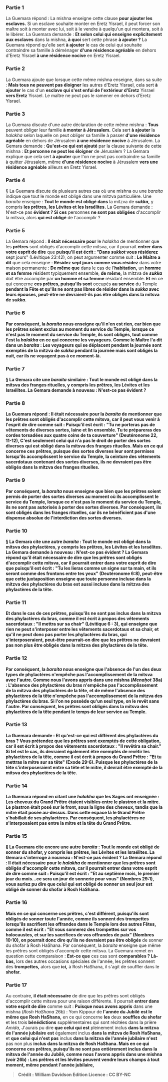 
### Partie 1
La Guemara répond : La mishna enseigne cette clause <b>pour ajouter les esclaves.</b> Si un esclave souhaite monter en Eretz Yisrael, il peut forcer son maître soit à monter avec lui, soit à le vendre à quelqu'un qui montera, soit à le libérer. La Guemara demande : <b>Et selon celui qui enseigne explicitement aux esclaves</b> dans la mishna, <b>à quoi</b> sert cette phrase <b>à ajouter ?</b> La Guemara répond qu'elle sert <b>à ajouter</b> le cas de celui qui souhaite contraindre sa famille à déménager <b>d'une résidence agréable</b> en dehors d'Eretz Yisrael <b>à une résidence nocive</b> en Eretz Yisrael.

### Partie 2
La Guemara ajoute que lorsque cette même mishna enseigne, dans sa suite : <b>Mais tous ne peuvent pas éloigner</b> les autres d'Eretz Yisrael, cela sert <b>à ajouter</b> le cas d'un <b>esclave qui s'est enfui de l'extérieur d'Eretz</b> Yisrael <b>vers Eretz</b> Yisrael. Le maître ne peut pas le ramener en dehors d'Eretz Yisrael.

### Partie 3
La Guemara discute d'une autre déclaration de cette même mishna : <b>Tous</b> peuvent obliger leur famille <b>à monter à Jérusalem.</b> Cela sert <b>à ajouter</b> la <i>halakha</i> selon laquelle on peut obliger sa famille à passer <b>d'une résidence agréable</b> en dehors de Jérusalem <b>à une résidence nocive</b> à Jérusalem. La Gemara demande : <b>Qu'est-ce qui est ajouté</b> par la clause suivante de cette mishna : <b>Et personne ne peut les éloigner</b> de Jérusalem ? La Gemara explique que cela sert <b>à ajouter</b> que l'on ne peut pas contraindre sa famille à quitter Jérusalem, même <b>d'une résidence nocive</b> à Jérusalem <b>vers une résidence agréable</b> ailleurs en Eretz Yisrael.

### Partie 4
§ La Guemara discute de plusieurs autres cas où une mishna ou une <i>baraita</i> indique que tout le monde est obligé dans une mitzva particulière. Une <i>baraita</i> enseigne : <b>Tout le monde est obligé dans</b> la mitzva de <b><i>sukka</i>,</b> y compris <b>les prêtres, les Lévites et les Israélites.</b> La Gemara demande : N'est-ce pas <b>évident ? Si ces</b> personnes <b>ne sont pas obligées</b> d'accomplir la mitsva, alors <b>qui est obligé</b> de l'accomplir ?

### Partie 5
La Gemara répond : <b>Il était nécessaire pour</b> le <i>halakha</i> de mentionner que les <b>prêtres</b> sont obligés d'accomplir cette mitsva, car il pourrait <b>entrer dans votre esprit de dire</b> que <b>puisqu'il est écrit : "Dans <i>sukkot</i> vous résiderez</b> sept jours" (Lévitique 23:42), on peut argumenter comme suit : <b>Le Maître a dit</b> que cela enseigne : <b>Résidez sept jours comme vous résidez</b> dans votre maison permanente : <b>De même que</b> dans le cas de l'<b>habitation,</b> un <b>homme et sa femme</b> résident typiquement ensemble, <b>de même,</b> la mitzva de <b><i>sukka</i></b> doit être accomplie par <b>un homme et sa femme</b> résidant ensemble. <b>Et</b> en ce qui concerne <b>ces prêtres, puisqu'ils sont</b> occupés <b>au service</b> du Temple <b>pendant la Fête et qu'ils ne sont pas libres de résider dans la <i>sukka</i> avec leurs épouses, peut-être ne devraient-ils pas être <b>obligés</b> dans la mitsva de <i>sukka</i>.

### Partie 6
Par conséquent, la <i>baraita</i> <b>nous enseigne</b> qu'il n'en est rien, car <b>bien que</b> les prêtres soient <b>exclus au moment</b> du <b>service du Temple, lorsque ce n'est pas le moment du</b> <b>service du Temple, ils sont obligés, tout comme l'est</b> la <i>halakha</i> <b>en ce qui concerne les voyageurs. Comme le Maître l'a dit</b> dans un <i>baraita</i> : <b>Les voyageurs</b> qui se déplacent <b>pendant la journée sont exemptés</b> de la mitzva de <b><i>sukka</i> pendant la journée mais sont obligés la nuit,</b> car ils ne voyagent pas à ce moment-là.

### Partie 7
§ La Gemara cite une <i>baraita</i> similaire : <b>Tout le monde est obligé dans</b> la mitsva des <b>franges rituelles,</b> y compris <b>les prêtres, les Lévites et les Israélites.</b> La Gemara demande à nouveau : N'est-ce pas <b>évident ?</b>

### Partie 8
La Guemara répond : <b>Il était nécessaire pour</b> la <i>baraita</i> de mentionner que les <b>prêtres</b> sont obligés d'accomplir cette mitsva, car <b>il peut vous venir à l'esprit de dire</b> comme suit : <b>Puisqu'il est écrit : "Tu ne porteras pas de vêtements de diverses sortes,</b> laine et lin ensemble. <b>Tu te prépareras des cordes torsadées</b> aux quatre coins de ta couverture" (Deutéronome 22, 11-12), <b>C'est</b> seulement <b>celui qui n'a pas le droit de porter des sortes diverses qui est obligé dans la mitsva des franges rituelles. Mais</b> en ce qui concerne <b>ces prêtres, puisque des sortes diverses leur sont permises</b> lorsqu'ils accomplissent le service du Temple, la ceinture des vêtements sacerdotaux contenant des sortes diverses, <b>ils ne devraient pas être obligés</b> dans la mitzva des franges rituelles.

### Partie 9
Par conséquent, la <i>baraita</i> <b>nous enseigne</b> que <b>bien que</b> les prêtres soient <b>permis</b> de porter des sortes diverses <b>au moment</b> où ils accomplissent le <b>service du Temple, lorsque</b> ce n'est <b>pas le moment</b> du <b>service</b> du Temple, ils ne sont <b>pas autorisés</b> à porter des sortes diverses. Par conséquent, ils sont obligés dans les franges rituelles, car ils ne bénéficient pas d'une dispense absolue de l'interdiction des sortes diverses.

### Partie 10
§ La Gemara cite une autre <i>baraita</i> : <b>Tout le monde est obligé dans</b> la mitsva des <b>phylactères,</b> y compris les <b>prêtres, les Lévites et les Israélites.</b> La Gemara demande à nouveau : N'est-ce pas <b>évident ?</b> La Gemara répond qu'il était <b>nécessaire</b> de dire que les <b>prêtres</b> sont obligés d'accomplir cette mitsva, car il pourrait <b>entrer dans votre esprit de dire</b> que <b>puisqu'il est écrit : "Tu les lieras comme un signe sur ta main, et ils seront comme des frontons entre tes yeux"</b> (Deutéronome 6:8), peut-être que cette juxtaposition enseigne que <b>toute personne incluse dans</b> la <b>mitzva des</b> phylactères du <b>bras</b> est aussi <b>incluse dans</b> la <b>mitzva des</b> phylactères de la <b>tête.</b>

### Partie 11
<b>Et</b> dans le cas de <b>ces prêtres, puisqu'ils ne sont pas inclus dans</b> la <b>mitzva des</b> phylactères du <b>bras, comme il est écrit</b> à propos des vêtements sacerdotaux : <b>"Il mettra sur sa chair"</b> (Lévitique 6 : 3), qui enseigne <b>que rien ne peut s'interposer entre</b> les vêtements sacerdotaux <b>et sa chair,</b> et qu'il ne peut donc pas porter les phylactères du bras, qui s'interposeraient, peut-être pourrait-on <b>dire</b> que les prêtres <b>ne devraient pas non plus être obligés dans</b> la <b>mitzva des</b> phylactères de la <b>tête. </b>

### Partie 12
Par conséquent, la <i>baraita</i> <b>nous enseigne que</b> l'absence de l'un des deux types de phylactères <b>n'empêche pas</b> l'accomplissement de la mitsva avec <b>l'autre. Comme nous l'avons appris</b> dans une mishna (<i>Menaḥot</i> 38a) : L'absence des <b>phylactères du</b> <b>bras n'empêche pas l'accomplissement</b> de la mitzva des phylactères <b>de la tête, et</b> de même l'absence des phylactères <b>de</b> la <b>tête n'empêche pas l'accomplissement</b> de la mitzva des phylactères <b>du</b> <b>bras.</b> Si l'on ne possède qu'un seul type, on le revêt sans l'autre. Par conséquent, les prêtres sont obligés dans la mitsva des phylactères de la tête pendant le temps de leur service au Temple.

### Partie 13
La Guemara demande : <b>Et qu'est-ce qui est différent</b> des phylactères <b>du bras ?</b> Vous prétendez que les prêtres sont exemptés de cette obligation, <b>car il est écrit</b> à propos des vêtements sacerdotaux : <b>"Il revêtira sa chair."</b> Si tel est le cas, ils devraient <b>également</b> être exemptés de revêtir les phylactères de la <b>tête,</b> comme <b>il est écrit</b> à propos du Grand Prêtre : <b>"Et tu mettras la mitre sur sa tête"</b> (Exode 29:6). Puisque les phylactères de la tête s'interposeraient entre sa tête et le mitre, il devrait être exempté de la mitsva des phylactères de la tête.

### Partie 14
La Guemara répond en citant une <i>halakha</i> que les Sages <b>ont enseignée :</b> Les <b>cheveux</b> du Grand Prêtre <b>étaient visibles entre le plastron et la mitre.</b> Le plastron était posé sur le front, sous la ligne des cheveux, tandis que la mitre était posée au-dessus. Dans <b>cette</b> espace <b>là</b> le Grand Prêtre <b>s'habillait</b> de ses <b>phylactères.</b> Par conséquent, les phylactères ne s'interposaient pas entre la mitre et la tête du Grand Prêtre.

### Partie 15
§ La Guemara cite encore une autre <i>baraita</i> : <b>Tout le monde est obligé de sonner du shofar,</b> y compris les <b>prêtres, les Lévites et les Israélites.</b> La Gemara s'interroge à nouveau : N'est-ce pas évident ? La Gemara répond : <b>Il était nécessaire pour</b> le <i>halakha</i> de mentionner que les <b>prêtres</b> sont obligés d'accomplir cette mitsva, car il pourrait <b>entrer dans votre esprit de dire</b> comme suit : <b>Puisqu'il est écrit :</b> "Et au septième mois, le premier jour du mois...<b>ce sera un jour de sonnerie pour vous"</b> (Nombres 29:1), vous auriez pu dire que <b>celui qui est</b> obligé <b>de sonner un seul jour est obligé</b> de sonner du shofar à Rosh HaShana.

### Partie 16
<b>Mais</b> en ce qui concerne <b>ces prêtres</b>, c'est différent, <b>puisqu'ils sont obligés de sonner toute l'année</b>, comme ils sonnent des trompettes lorsqu'ils sacrifient les offrandes dans le Temple lors des autres Fêtes, <b>comme il est écrit : "Et vous sonnerez des trompettes sur vos holocaustes,</b> et sur les sacrifices de vos offrandes de paix" (Nombres 10:10), on pourrait donc <b>dire</b> qu'ils ne devraient pas être obligés</b> de sonner du shofar à Rosh HaShana. Par conséquent, la <i>baraita</i> enseigne que même les prêtres sont obligés d'accomplir cette mitsva. La Guemara remet en question cette comparaison : <b>Est-ce que</b> ces cas sont <b>comparables ? Là-bas,</b> lors des autres occasions spéciales de l'année, les prêtres sonnent des <b>trompettes,</b> alors que <b>ici,</b> à Rosh HaShana, il s'agit de souffler dans le <b>shofar.</b>

### Partie 17
Au contraire, <b>il était nécessaire</b> de dire que les prêtres sont obligés d'accomplir cette mitsva pour une raison différente. Il pourrait <b>entrer dans votre esprit de dire</b> comme suit : <b>Puisque nous avons appris</b> dans une mishna (<i>Rosh HaShana</i> 26b) : Yom Kippour de <b>l'année du Jubilé</b> <b>est le même que Rosh HaShana,</b> en ce qui concerne <b>les</b> deux <b>souffles du shofar</b> et les</b> trois <b>bénédictions</b> supplémentaires qui sont récitées dans la prière <i>Amida</i>, J'aurais pu dire <b>que celui qui est</b> pleinement inclus <b>dans la mitzva de l'année jubilaire</b> <b>est</b> également inclus <b>dans la mitzva de Rosh HaShana,</b> et <b>que celui qui n'est pas</b> inclus <b>dans la mitzva de l'année jubilaire</b> <b>n'est</b> pas non plus <b>inclus <b>dans la mitzva de Rosh HaShana. Mais</b> en ce qui concerne <b>ces prêtres, puisqu'ils ne sont pas</b> entièrement inclus <b>dans la mitsva de l'année du Jubilé</b>, <b>comme nous l'avons appris</b> dans une mishna (voir 26b) : <b>Les prêtres et les lévites</b> peuvent <b>vendre</b> leurs champs <b>à tout moment,</b> même pendant l'année jubilaire,

>Crédit : William Davidson Edition
>Licence : CC BY-NC